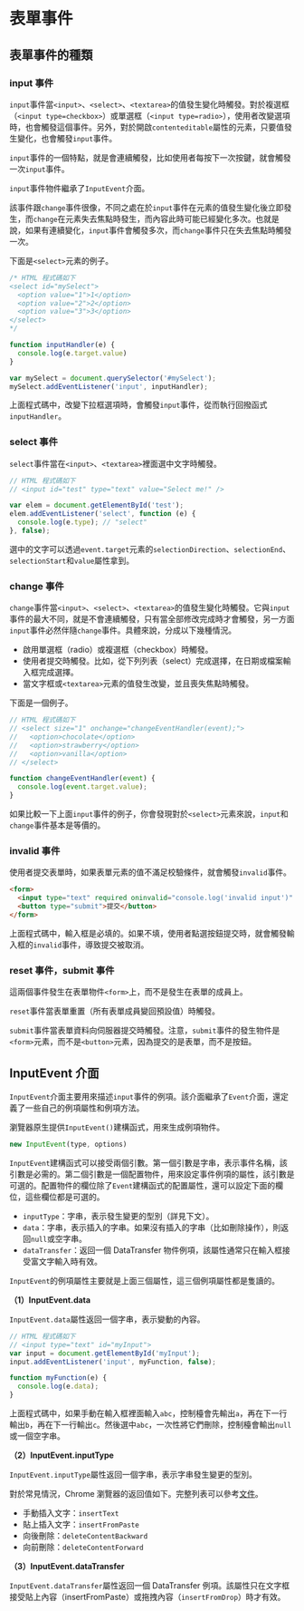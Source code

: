 # 表單事件

## 表單事件的種類

### input 事件

`input`事件當`<input>`、`<select>`、`<textarea>`的值發生變化時觸發。對於複選框（`<input type=checkbox>`）或單選框（`<input type=radio>`），使用者改變選項時，也會觸發這個事件。另外，對於開啟`contenteditable`屬性的元素，只要值發生變化，也會觸發`input`事件。

`input`事件的一個特點，就是會連續觸發，比如使用者每按下一次按鍵，就會觸發一次`input`事件。

`input`事件物件繼承了`InputEvent`介面。

該事件跟`change`事件很像，不同之處在於`input`事件在元素的值發生變化後立即發生，而`change`在元素失去焦點時發生，而內容此時可能已經變化多次。也就是說，如果有連續變化，`input`事件會觸發多次，而`change`事件只在失去焦點時觸發一次。

下面是`<select>`元素的例子。

```javascript
/* HTML 程式碼如下
<select id="mySelect">
  <option value="1">1</option>
  <option value="2">2</option>
  <option value="3">3</option>
</select>
*/

function inputHandler(e) {
  console.log(e.target.value)
}

var mySelect = document.querySelector('#mySelect');
mySelect.addEventListener('input', inputHandler);
```

上面程式碼中，改變下拉框選項時，會觸發`input`事件，從而執行回撥函式`inputHandler`。

### select 事件

`select`事件當在`<input>`、`<textarea>`裡面選中文字時觸發。

```javascript
// HTML 程式碼如下
// <input id="test" type="text" value="Select me!" />

var elem = document.getElementById('test');
elem.addEventListener('select', function (e) {
  console.log(e.type); // "select"
}, false);
```

選中的文字可以透過`event.target`元素的`selectionDirection`、`selectionEnd`、`selectionStart`和`value`屬性拿到。

### change 事件

`change`事件當`<input>`、`<select>`、`<textarea>`的值發生變化時觸發。它與`input`事件的最大不同，就是不會連續觸發，只有當全部修改完成時才會觸發，另一方面`input`事件必然伴隨`change`事件。具體來說，分成以下幾種情況。

- 啟用單選框（radio）或複選框（checkbox）時觸發。
- 使用者提交時觸發。比如，從下列列表（select）完成選擇，在日期或檔案輸入框完成選擇。
- 當文字框或`<textarea>`元素的值發生改變，並且喪失焦點時觸發。

下面是一個例子。

```javascript
// HTML 程式碼如下
// <select size="1" onchange="changeEventHandler(event);">
//   <option>chocolate</option>
//   <option>strawberry</option>
//   <option>vanilla</option>
// </select>

function changeEventHandler(event) {
  console.log(event.target.value);
}
```

如果比較一下上面`input`事件的例子，你會發現對於`<select>`元素來說，`input`和`change`事件基本是等價的。

### invalid 事件

使用者提交表單時，如果表單元素的值不滿足校驗條件，就會觸發`invalid`事件。

```html
<form>
  <input type="text" required oninvalid="console.log('invalid input')" />
  <button type="submit">提交</button>
</form>
```

上面程式碼中，輸入框是必填的。如果不填，使用者點選按鈕提交時，就會觸發輸入框的`invalid`事件，導致提交被取消。

### reset 事件，submit 事件

這兩個事件發生在表單物件`<form>`上，而不是發生在表單的成員上。

`reset`事件當表單重置（所有表單成員變回預設值）時觸發。

`submit`事件當表單資料向伺服器提交時觸發。注意，`submit`事件的發生物件是`<form>`元素，而不是`<button>`元素，因為提交的是表單，而不是按鈕。

## InputEvent 介面

`InputEvent`介面主要用來描述`input`事件的例項。該介面繼承了`Event`介面，還定義了一些自己的例項屬性和例項方法。

瀏覽器原生提供`InputEvent()`建構函式，用來生成例項物件。

```javascript
new InputEvent(type, options)
```

`InputEvent`建構函式可以接受兩個引數。第一個引數是字串，表示事件名稱，該引數是必需的。第二個引數是一個配置物件，用來設定事件例項的屬性，該引數是可選的。配置物件的欄位除了`Event`建構函式的配置屬性，還可以設定下面的欄位，這些欄位都是可選的。

- `inputType`：字串，表示發生變更的型別（詳見下文）。
- `data`：字串，表示插入的字串。如果沒有插入的字串（比如刪除操作），則返回`null`或空字串。
- `dataTransfer`：返回一個 DataTransfer 物件例項，該屬性通常只在輸入框接受富文字輸入時有效。

`InputEvent`的例項屬性主要就是上面三個屬性，這三個例項屬性都是隻讀的。

**（1）InputEvent.data**

`InputEvent.data`屬性返回一個字串，表示變動的內容。

```javascript
// HTML 程式碼如下
// <input type="text" id="myInput">
var input = document.getElementById('myInput');
input.addEventListener('input', myFunction, false);

function myFunction(e) {
  console.log(e.data);
}
```

上面程式碼中，如果手動在輸入框裡面輸入`abc`，控制檯會先輸出`a`，再在下一行輸出`b`，再在下一行輸出`c`。然後選中`abc`，一次性將它們刪除，控制檯會輸出`null`或一個空字串。

**（2）InputEvent.inputType**

`InputEvent.inputType`屬性返回一個字串，表示字串發生變更的型別。

對於常見情況，Chrome 瀏覽器的返回值如下。完整列表可以參考[文件](https://w3c.github.io/input-events/index.html#dom-inputevent-inputtype)。

- 手動插入文字：`insertText`
- 貼上插入文字：`insertFromPaste`
- 向後刪除：`deleteContentBackward`
- 向前刪除：`deleteContentForward`

**（3）InputEvent.dataTransfer**

`InputEvent.dataTransfer`屬性返回一個 DataTransfer 例項。該屬性只在文字框接受貼上內容（insertFromPaste）或拖拽內容（`insertFromDrop`）時才有效。
